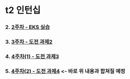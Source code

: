 # t2 인턴십

### 2. [2주차 - EKS 실습](https://github.com/sghaha/t2/blob/main/2nd.md)
### 3. [3주차 - 도전 과제2](https://github.com/sghaha/t2/blob/main/3rd.md)
### 4. [4주차(1) - 도전 과제3](https://github.com/sghaha/t2/blob/main/4th.md)
### 5. [4주차(2) - 도전 과제4](https://github.com/sghaha/t2/blob/main/5th.md) <- 바로 위 내용과 합쳐질 예정

